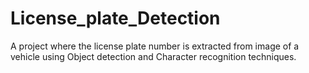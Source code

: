 # License_plate_Detection
A project where the license plate number is extracted from image of a vehicle using Object detection and Character recognition techniques.
